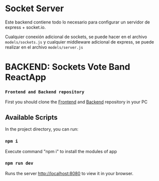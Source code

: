 # Socket Server

Este backend contiene todo lo necesario para configurar un servidor de express + socket.io.

Cualquier conexión adicional de sockets, se puede hacer en el archivo ```models/sockets.js``` y cualquier middleware adicional de express, se puede realizar en el archivo ```models/server.js```

# BACKEND: Sockets Vote Band ReactApp

### `Frontend and Backend repository`
First you should clone the [Frontend](https://github.com/GarfieldMSB/vote-bands-app-frontend) and [Backend](https://github.com/GarfieldMSB/vote-bands-app-backend) repository in your PC

## Available Scripts

In the project directory, you can run:

### `npm i`
Execute command "npm i" to install the modules of app

### `npm run dev`

Runs the server [http://localhost:8080](http://localhost:8080) to view it in your browser.

